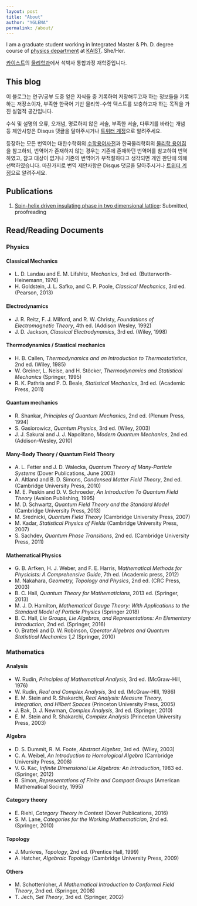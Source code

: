 ```yaml
---
layout: post
title: "About"
author: "YGLENA"
permalink: /about/
---
```


I am a graduate student working in Integrated Master & Ph. D. degree course of [physics department](https://physics.kaist.ac.kr/) at [KAIST](https://www.kaist.ac.kr/kr/). She/Her.

[카이스트](https://www.kaist.ac.kr/kr/)의 [물리학과](https://physics.kaist.ac.kr/)에서 석박사 통합과정 재학중입니다.

## This blog
이 블로그는 연구/공부 도중 얻은 지식들 중 기록하여 저장해두고자 하는 정보들을 기록하는 저장소이자, 부족한 한국어 기반 물리학-수학 텍스트를 보충하고자 하는 목적을 가진 실험적 공간입니다.

수식 및 설명의 오류, 오개념, 명료하지 않은 서술, 부족한 서술, 다루기를 바라는 개념 등 제안사항은 Disqus 댓글을 달아주시거나 [트위터 계정](https://twitter.com/YGLENA)으로 알려주세요.

등장하는 모든 번역어는 대한수학회의 [수학용어사전](http://www.kms.or.kr/mathdict/list.html)과 한국물리학회의 [물리학 용어집](http://www.kps.or.kr/content/voca/search.php)을 참고하되, 번역어가 존재하지 않는 경우는 기존에 존재하던 번역어를 참고하여 번역하였고, 참고 대상이 없거나 기존의 번역어가 부적절하다고 생각되면 개인 판단에 의해 선택하였습니다. 마찬가지로 번역 제안사항은 Disqus 댓글을 달아주시거나 [트위터 계정](https://twitter.com/YGLENA)으로 알려주세요.

## Publications

1. [Spin-helix driven insulating phase in two dimensional lattice](https://arxiv.org/abs/1911.01440): Submitted, proofreading

## Read/Reading Documents

### Physics

#### Classical Mechanics
* L. D. Landau and E. M. Lifshitz, *Mechanics*, 3rd ed. (Butterworth-Heinemann, 1976)
* H. Goldstein, J. L. Safko, and C. P. Poole, *Classical Mechanics*, 3rd ed. (Pearson, 2013)

#### Electrodynamics
* J. R. Reitz, F. J. Milford, and R. W. Christy, *Foundations of Electromagnetic Theory*, 4th ed. (Addison Wesley, 1992)
* J. D. Jackson, *Classical Electrodynamics*, 3rd ed. (Wiley, 1998)

#### Thermodynamics / Stastical mechanics
* H. B. Callen, *Thermodynamics and an Introduction to Thermostatistics*, 2nd ed. (Wiley, 1985)
* W. Greiner, L. Neise, and H. Stöcker, *Thermodynamics and Statistical Mechanics* (Springer, 1995)
* R. K. Pathria and P. D. Beale, *Statistical Mechanics*, 3rd ed. (Academic Press, 2011)

#### Quantum mechanics
* R. Shankar, *Principles of Quantum Mechanics*, 2nd ed. (Plenum Press, 1994)
* S. Gasiorowicz, *Quantum Physics*, 3rd ed. (Wiley, 2003)
* J. J. Sakurai and J. J. Napolitano, *Modern Quantum Mechanics*, 2nd ed. (Addison-Wesley, 2010)

#### Many-Body Theory / Quantum Field Theory
* A. L. Fetter and J. D. Walecka, *Quantum Theory of Many-Particle Systems* (Dover Publications, June 2003)
* A. Altland and B. D. Simons, *Condensed Matter Field Theory*, 2nd ed. (Cambridge University Press, 2010)
* M. E. Peskin and D. V. Schroeder, *An Introduction To Quantum Field Theory* (Avalon Publishing, 1995)
* M. D. Schwartz, *Quantum Field Theory and the Standard Model* (Cambridge University Press, 2013)
* M. Srednicki, *Quantum Field Theory* (Cambridge University Press, 2007)
* M. Kadar, *Statistical Physics of Fields* (Cambridge University Press, 2007)
* S. Sachdev, *Quantum Phase Transitions*, 2nd ed. (Cambridge University Press, 2011)

#### Mathematical Physics
* G. B. Arfken, H. J. Weber, and F. E. Harris, *Mathematical Methods for Physicists: A Comprehensive Guide*, 7th ed. (Academic press, 2012)
* M. Nakahara, *Geometry, Topology and Physics*, 2nd ed. (CRC Press, 2003)
* B. C. Hall, *Quantum Theory for Mathematicians*, 2013 ed. (Springer, 2013)
* M. J. D. Hamilton, *Mathematical Gauge Theory: With Applications to the Standard Model of Particle Physics* (Springer 2018)
* B. C. Hall, *Lie Groups, Lie Algebras, and Representations: An Elementary Introduction*, 2nd ed. (Springer, 2016)
* O. Bratteli and D. W. Robinson, *Operator Algebras and Quantum Statistical Mechanics 1,2* (Springer, 2010)


### Mathematics

#### Analysis
* W. Rudin, *Principles of Mathematical Analysis*, 3rd ed. (McGraw-Hill, 1976)
* W. Rudin, *Real and Complex Analysis*, 3rd ed. (McGraw-HIll, 1986)
* E. M. Stein and R. Shakarchi, *Real Analysis: Measure Theory, Integration, and Hilbert Spaces* (Princeton University Press, 2005)
* J. Bak, D. J. Newman, *Complex Analysis*, 3rd ed. (Springer, 2010)
* E. M. Stein and R. Shakarchi, *Complex Analysis* (Princeton University Press, 2003)

#### Algebra
* D. S. Dummit, R. M. Foote, *Abstract Algebra*, 3rd ed. (Wiley, 2003)
* C. A. Weibel, *An Introduction to Homological Algebra* (Cambridge University Press, 2008)
* V. G. Kac, *Infinite Dimensional Lie Algebras: An Introduction*, 1983 ed. (Springer, 2012)
* B. Simon, *Representations of Finite and Compact Groups* (American Mathematical Society, 1995)

#### Category theory
* E. Riehl, *Category Theory in Context* (Dover Publications, 2016)
* S. M. Lane, *Categories for the Working Mathematician*, 2nd ed. (Springer, 2010)

#### Topology
* J. Munkres, *Topology*, 2nd ed. (Prentice Hall, 1999)
* A. Hatcher, *Algebraic Topology* (Cambridge University Press, 2009)

#### Others
* M. Schottenloher, *A Mathematical Introduction to Conformal Field Theory*, 2nd ed. (Springer, 2008)
* T. Jech, *Set Theory*, 3rd ed. (Springer, 2002)
